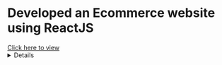 <h1>Developed an Ecommerce website using ReactJS</h1>
<a href="https://nxttrdecommerce.ccbp.tech/login">Click here to view</a>
<details>
  <ul>
    <li>
      <h3>- Prime User credentials</h3>
      <p>username: rahul</p>
      <p>password: rahul@2021</p>
    </li>
    <li>
      <h3>- Non-Prime User credentials</h3>
      <p>username: raja</p>
      <p>password: raja@2021</p>
    </li>
  </ul>
</details>


